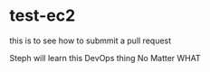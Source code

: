 # test-ec2

this is to see how to submmit a pull request


Steph will learn this DevOps thing No Matter WHAT
